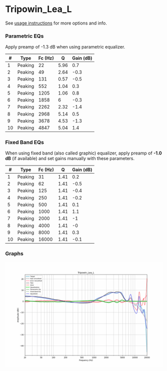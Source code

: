 # Tripowin_Lea_L
See [usage instructions](https://github.com/jaakkopasanen/AutoEq#usage) for more options and info.

### Parametric EQs
Apply preamp of -1.3 dB when using parametric equalizer.

|   # | Type    |   Fc (Hz) |    Q |   Gain (dB) |
|-----|---------|-----------|------|-------------|
|   1 | Peaking |        22 | 5.96 |         0.7 |
|   2 | Peaking |        49 | 2.64 |        -0.3 |
|   3 | Peaking |       131 | 0.57 |        -0.5 |
|   4 | Peaking |       552 | 1.04 |         0.3 |
|   5 | Peaking |      1205 | 1.06 |         0.8 |
|   6 | Peaking |      1858 | 6    |        -0.3 |
|   7 | Peaking |      2262 | 2.32 |        -1.4 |
|   8 | Peaking |      2968 | 5.14 |         0.5 |
|   9 | Peaking |      3678 | 4.53 |        -1.3 |
|  10 | Peaking |      4847 | 5.04 |         1.4 |

### Fixed Band EQs
When using fixed band (also called graphic) equalizer, apply preamp of **-1.0 dB** (if available) and set gains manually with these parameters.

|   # | Type    |   Fc (Hz) |    Q |   Gain (dB) |
|-----|---------|-----------|------|-------------|
|   1 | Peaking |        31 | 1.41 |         0.2 |
|   2 | Peaking |        62 | 1.41 |        -0.5 |
|   3 | Peaking |       125 | 1.41 |        -0.4 |
|   4 | Peaking |       250 | 1.41 |        -0.2 |
|   5 | Peaking |       500 | 1.41 |         0.1 |
|   6 | Peaking |      1000 | 1.41 |         1.1 |
|   7 | Peaking |      2000 | 1.41 |        -1   |
|   8 | Peaking |      4000 | 1.41 |        -0   |
|   9 | Peaking |      8000 | 1.41 |         0.3 |
|  10 | Peaking |     16000 | 1.41 |        -0.1 |

### Graphs
![](./Tripowin_Lea_L.png)
